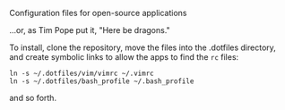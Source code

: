 Configuration files for open-source applications

...or, as Tim Pope put it, "Here be dragons."

To install, clone the repository, move the files into the .dotfiles directory, and create symbolic links to allow the apps to find the `rc` files:

	ln -s ~/.dotfiles/vim/vimrc ~/.vimrc
	ln -s ~/.dotfiles/bash_profile ~/.bash_profile

and so forth.
